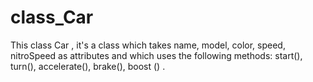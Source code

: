 # class_Car
This class Car , it's a class which takes  name, model, color, speed, nitroSpeed as attributes and which uses the following methods: start(), turn(), accelerate(), brake(), boost () .
